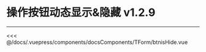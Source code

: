 # 操作按钮动态显示&隐藏 <el-tag>v1.2.9</el-tag>

---

<common-code-format>
  <docsComponents-TForm-btnisHide slot="source"></docsComponents-TForm-btnisHide>
 <<< @/docs/.vuepress/components/docsComponents/TForm/btnisHide.vue
</common-code-format>
